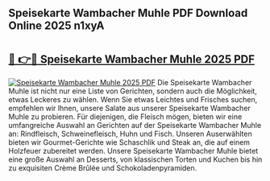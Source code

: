 ## Speisekarte Wambacher Muhle PDF Download Online 2025 n1xyA

# <h2><a href="http://gc8zql.nevu.top/?p=Speisekarte+Wambacher+Muhle">🔗 👉🔴 Speisekarte Wambacher Muhle 2025 PDF</a></h2>

[![Speisekarte Wambacher Muhle 2025 PDF](https://i.imgur.com/dBaPXMq.png)](http://gc8zql.nevu.top/?p=Speisekarte+Wambacher+Muhle)
Die Speisekarte Wambacher Muhle ist nicht nur eine Liste von Gerichten, sondern auch die Möglichkeit, etwas Leckeres zu wählen. Wenn Sie etwas Leichtes und Frisches suchen, empfehlen wir Ihnen, unsere Salate aus unserer Speisekarte Wambacher Muhle zu probieren. Für diejenigen, die Fleisch mögen, bieten wir eine umfangreiche Auswahl an Gerichten auf der Speisekarte Wambacher Muhle an: Rindfleisch, Schweinefleisch, Huhn und Fisch. Unseren Auserwählten bieten wir Gourmet-Gerichte wie Schaschlik und Steak an, die auf einem Holzfeuer zubereitet werden. Unsere Speisekarte Wambacher Muhle bietet eine große Auswahl an Desserts, von klassischen Torten und Kuchen bis hin zu exquisiten Crème Brûlée und Schokoladenpyramiden.
